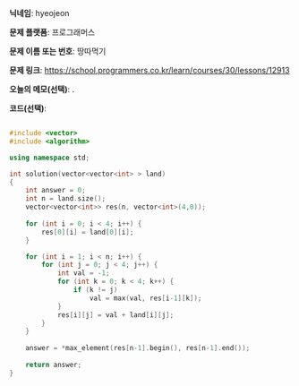 **닉네임**: hyeojeon

**문제 플랫폼**: 프로그래머스

**문제 이름 또는 번호**: 땅따먹기

**문제 링크**: https://school.programmers.co.kr/learn/courses/30/lessons/12913

**오늘의 메모(선택)**: .

**코드(선택)**:

```cpp

#include <vector>
#include <algorithm>

using namespace std;

int solution(vector<vector<int> > land)
{
    int answer = 0;
    int n = land.size();
    vector<vector<int>> res(n, vector<int>(4,0));
    
    for (int i = 0; i < 4; i++) {
        res[0][i] = land[0][i];
    }

    for (int i = 1; i < n; i++) {
        for (int j = 0; j < 4; j++) {
            int val = -1;
            for (int k = 0; k < 4; k++) {
                if (k != j)
                    val = max(val, res[i-1][k]);
            }
            res[i][j] = val + land[i][j];
        }
    }
    
    answer = *max_element(res[n-1].begin(), res[n-1].end());
    
    return answer;
}

```
